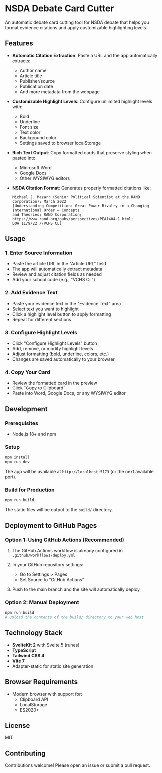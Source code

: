 # NSDA Debate Card Cutter

An automatic debate card cutting tool for NSDA debate that helps you format evidence citations and apply customizable highlighting levels.

## Features

- **Automatic Citation Extraction**: Paste a URL and the app automatically extracts:
  - Author name
  - Article title
  - Publisher/source
  - Publication date
  - And more metadata from the webpage

- **Customizable Highlight Levels**: Configure unlimited highlight levels with:
  - Bold
  - Underline
  - Font size
  - Text color
  - Background color
  - Settings saved to browser localStorage

- **Rich Text Output**: Copy formatted cards that preserve styling when pasted into:
  - Microsoft Word
  - Google Docs
  - Other WYSIWYG editors

- **NSDA Citation Format**: Generates properly formatted citations like:
  ```
  Michael J. Mazarr (Senior Political Scientist at the RAND Corporation); March 2022
  [Understanding Competition: Great Power Rivalry in a Changing International Order — Concepts
  and Theories; RAND Corporation; https://www.rand.org/pubs/perspectives/PEA1404-1.html;
  DOA 11/9/22 //VCHS CL]
  ```

## Usage

### 1. Enter Source Information
- Paste the article URL in the "Article URL" field
- The app will automatically extract metadata
- Review and adjust citation fields as needed
- Add your school code (e.g., "VCHS CL")

### 2. Add Evidence Text
- Paste your evidence text in the "Evidence Text" area
- Select text you want to highlight
- Click a highlight level button to apply formatting
- Repeat for different sections

### 3. Configure Highlight Levels
- Click "Configure Highlight Levels" button
- Add, remove, or modify highlight levels
- Adjust formatting (bold, underline, colors, etc.)
- Changes are saved automatically to your browser

### 4. Copy Your Card
- Review the formatted card in the preview
- Click "Copy to Clipboard"
- Paste into Word, Google Docs, or any WYSIWYG editor

## Development

### Prerequisites
- Node.js 18+ and npm

### Setup
```bash
npm install
npm run dev
```

The app will be available at `http://localhost:5173` (or the next available port).

### Build for Production
```bash
npm run build
```

The static files will be output to the `build/` directory.

## Deployment to GitHub Pages

### Option 1: Using GitHub Actions (Recommended)

1. The GitHub Actions workflow is already configured in `.github/workflows/deploy.yml`

2. In your GitHub repository settings:
   - Go to Settings > Pages
   - Set Source to "GitHub Actions"

3. Push to the main branch and the site will automatically deploy

### Option 2: Manual Deployment

```bash
npm run build
# Upload the contents of the build/ directory to your web host
```

## Technology Stack

- **SvelteKit 2** with Svelte 5 (runes)
- **TypeScript**
- **Tailwind CSS 4**
- **Vite 7**
- Adapter-static for static site generation

## Browser Requirements

- Modern browser with support for:
  - Clipboard API
  - LocalStorage
  - ES2020+

## License

MIT

## Contributing

Contributions welcome! Please open an issue or submit a pull request.
